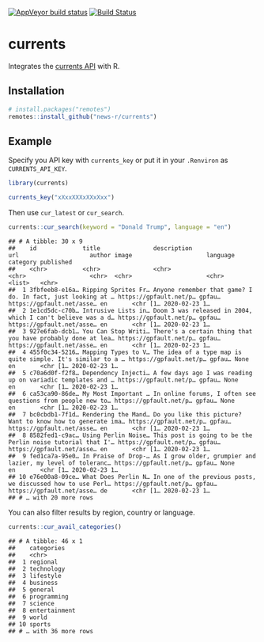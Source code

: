 
<!-- badges: start -->

[![AppVeyor build
status](https://ci.appveyor.com/api/projects/status/github/news-r/currents?branch=master&svg=true)](https://ci.appveyor.com/project/news-r/currents)
[![Build
Status](https://travis-ci.org/news-r/currents.svg?branch=master)](https://travis-ci.org/news-r/currents)
<!-- badges: end -->

# currents

Integrates the [currents API](https://currentsapi.services/) with R.

## Installation

``` r
# install.packages("remotes")
remotes::install_github("news-r/currents")
```

## Example

Specify you API key with `currents_key` or put it in your `.Renviron` as
`CURRENTS_API_KEY`.

``` r
library(currents)

currents_key("xXxxXXXxXXxXxx")
```

Then use `cur_latest` or `cur_search`.

``` r
currents::cur_search(keyword = "Donald Trump", language = "en")
```

    ## # A tibble: 30 x 9
    ##    id             title               description                                                 url                    author image                     language category published    
    ##    <chr>          <chr>               <chr>                                                       <chr>                  <chr>  <chr>                     <chr>    <list>   <chr>        
    ##  1 3fbfeeb8-e16a… Ripping Sprites Fr… Anyone remember that game? I do. In fact, just looking at … https://gpfault.net/p… gpfau… https://gpfault.net/asse… en       <chr [1… 2020-02-23 1…
    ##  2 1e1cd5dc-c70b… Intrusive Lists in… Doom 3 was released in 2004, which I can't believe was a d… https://gpfault.net/p… gpfau… https://gpfault.net/asse… en       <chr [1… 2020-02-23 1…
    ##  3 927e6fab-dcb1… You Can Stop Writi… There's a certain thing that you have probably done at lea… https://gpfault.net/p… gpfau… https://gpfault.net/asse… en       <chr [1… 2020-02-23 1…
    ##  4 455f0c34-5216… Mapping Types to V… The idea of a type map is quite simple. It's similar to a … https://gpfault.net/p… gpfau… None                      en       <chr [1… 2020-02-23 1…
    ##  5 c70a6d0f-f2f8… Dependency Injecti… A few days ago I was reading up on variadic templates and … https://gpfault.net/p… gpfau… None                      en       <chr [1… 2020-02-23 1…
    ##  6 ca53ca90-86de… My Most Important … In online forums, I often see questions from people new to… https://gpfault.net/p… gpfau… None                      en       <chr [1… 2020-02-23 1…
    ##  7 bc0cbdb1-7f1d… Rendering the Mand… Do you like this picture? Want to know how to generate ima… https://gpfault.net/p… gpfau… https://gpfault.net/asse… en       <chr [1… 2020-02-23 1…
    ##  8 8582fed1-c9ac… Using Perlin Noise… This post is going to be the Perlin noise tutorial that I'… https://gpfault.net/p… gpfau… https://gpfault.net/asse… en       <chr [1… 2020-02-23 1…
    ##  9 fed1ca7a-95e0… In Praise of Drop-… As I grow older, grumpier and lazier, my level of toleranc… https://gpfault.net/p… gpfau… None                      en       <chr [1… 2020-02-23 1…
    ## 10 e76e00a8-09ce… What Does Perlin N… In one of the previous posts, we discussed how to use Perl… https://gpfault.net/p… gpfau… https://gpfault.net/asse… de       <chr [1… 2020-02-23 1…
    ## # … with 20 more rows

You can also filter results by region, country or language.

``` r
currents::cur_avail_categories()
```

    ## # A tibble: 46 x 1
    ##    categories   
    ##    <chr>        
    ##  1 regional     
    ##  2 technology   
    ##  3 lifestyle    
    ##  4 business     
    ##  5 general      
    ##  6 programming  
    ##  7 science      
    ##  8 entertainment
    ##  9 world        
    ## 10 sports       
    ## # … with 36 more rows
